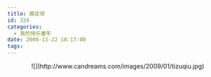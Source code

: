 ```yaml
---
title: 踢足球
id: 324
categories:
  - 我的快乐童年
date: 2008-11-22 18:17:00
tags:
---
```


<div align="center">![](http://www.candreams.com/images/2009/01/tizuqiu.jpg)
</div>